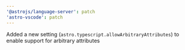 ```yaml
---
'@astrojs/language-server': patch
'astro-vscode': patch
---
```


Added a new setting (`astro.typescript.allowArbitraryAttributes`) to enable support for arbitrary attributes
